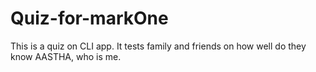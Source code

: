 # Quiz-for-markOne
This is a quiz on CLI app.
It tests family and friends on how well do they know AASTHA, who is me.
